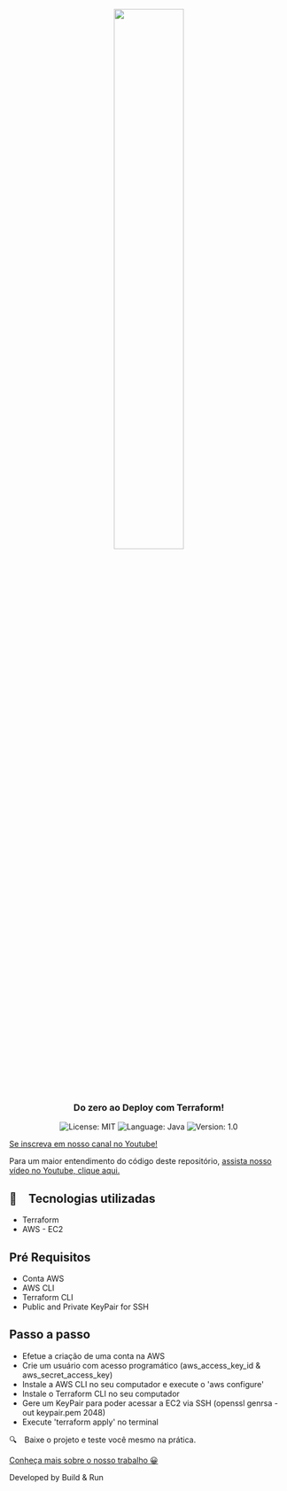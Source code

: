 <p align="center" width="100%">
    <img width="50%" src="https://github.com/buildrun-tech/buildrun-terraform-ec2-ssh-exemplo/blob/main/images/logoterraform.png"> 
</p>


<h3 align="center">
  Do zero ao Deploy com Terraform!
</h3>

<p align="center">

  <img alt="License: MIT" src="https://img.shields.io/badge/license-MIT-%2304D361">
  <img alt="Language: Java" src="https://img.shields.io/badge/language-java-green">
  <img alt="Version: 1.0" src="https://img.shields.io/badge/version-1.0-yellowgreen">

</p>

[Se inscreva em nosso canal no Youtube!](https://www.youtube.com/@buildrun-tech?sub_confirmation=1)

Para um maior entendimento do código deste repositório, [assista nosso vídeo no Youtube, clique aqui.](https://www.youtube.com/watch?v=IBhao06sYek)


## :rocket: Tecnologias utilizadas

* Terraform
* AWS - EC2

## Pré Requisitos

- Conta AWS
- AWS CLI
- Terraform CLI
- Public and Private KeyPair for SSH

## Passo a passo

- Efetue a criação de uma conta na AWS
- Crie um usuário com acesso programático (aws_access_key_id & aws_secret_access_key)
- Instale a AWS CLI no seu computador e execute o 'aws configure'
- Instale o Terraform CLI no seu computador
- Gere um KeyPair para poder acessar a EC2 via SSH (openssl genrsa -out keypair.pem 2048)
- Execute 'terraform apply' no terminal

:mag: Baixe o projeto e teste você mesmo na prática.

[Conheça mais sobre o nosso trabalho 😀](https://www.instagram.com/buildrun.tech/)

Developed by Build & Run